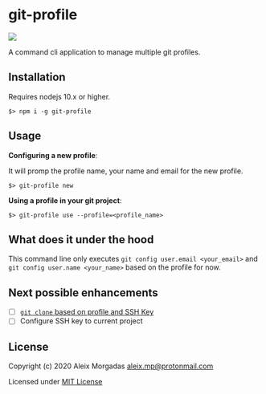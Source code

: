 # git-profile

![](https://github.com/aleixmorgadas/git-profile/workflows/Node.js%20CI/badge.svg)

A command cli application to manage multiple git profiles.

## Installation

Requires nodejs 10.x or higher.

```text
$> npm i -g git-profile
```

## Usage

__Configuring a new profile__:

It will promp the profile name, your name and email for the new profile.

```text
$> git-profile new
```

__Using a profile in your git project__:

```text
$> git-profile use --profile=<profile_name>
```

## What does it under the hood

This command line only executes `git config user.email <your_email>` and `git config user.name <your_name>` based on the profile for now.

## Next possible enhancements

- [ ] [`git clone` based on profile and SSH Key](https://github.com/aleixmorgadas/git-profile/issues/1)
- [ ] Configure SSH key to current project

## License

Copyright (c) 2020 Aleix Morgadas <aleix.mp@protonmail.com>

Licensed under [MIT License](./LICENSE)